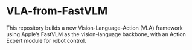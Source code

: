 # VLA-from-FastVLM
This repository builds a new Vision-Language-Action (VLA) framework using Apple’s FastVLM as the vision-language backbone, with an Action Expert module for robot control.
